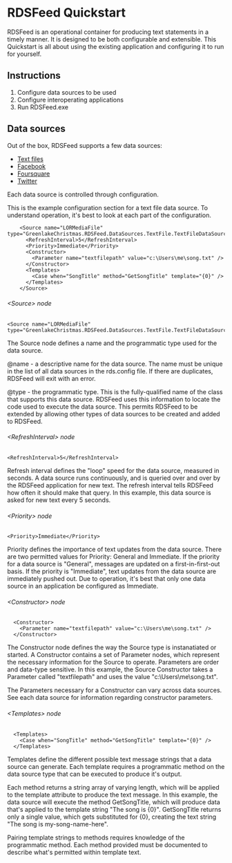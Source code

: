 ﻿# RDSFeed Quickstart

RDSFeed is an operational container for producing text statements in a timely manner. It is designed to
be both configurable and extensible. This Quickstart is all about using the existing application and
configuring it to run for yourself.

## Instructions
1. Configure data sources to be used
2. Configure interoperating applications
3. Run RDSFeed.exe

## Data sources

Out of the box, RDSFeed supports a few data sources:

* [Text files](https://github.com/greenlakexmas/RDSFeed/edit/master/DataSources/TextFile/TEXTFILES.md)
* [Facebook](https://github.com/greenlakexmas/RDSFeed/edit/master/DataSources/Facebook/FACEBOOK.md)
* [Foursquare](https://github.com/greenlakexmas/RDSFeed/edit/master/DataSources/Foursquare/FOURSQUARE.md)
* [Twitter](https://github.com/greenlakexmas/RDSFeed/edit/master/DataSources/Twitter/TWITTER.md)

Each data source is controlled through configuration.

This is the example configuration section for a text file data source. To understand operation, it's best
to look at each part of the configuration.

```
    <Source name="LORMediaFile" type="GreenlakeChristmas.RDSFeed.DataSources.TextFile.TextFileDataSource">
      <RefreshInterval>5</RefreshInterval>
      <Priority>Immediate</Priority>
      <Constructor>
        <Parameter name="textfilepath" value="c:\Users\me\song.txt" />
      </Constructor>
      <Templates>
        <Case when="SongTitle" method="GetSongTitle" template="{0}" />
      </Templates>
    </Source>
```

###### &lt;Source&gt; node
```
<Source name="LORMediaFile" type="GreenlakeChristmas.RDSFeed.DataSources.TextFile.TextFileDataSource">
```
The Source node defines a name and the programmatic type used for the data source.

@name - a descriptive name for the data source. The name must be unique in the list of all data sources in the 
rds.config file. If there are duplicates, RDSFeed will exit with an error.

@type - the programmatic type. This is the fully-qualified name of the class that supports this data source.
RDSFeed uses this information to locate the code used to execute the data source. This permits RDSFeed to be
extended by allowing other types of data sources to be created and added to RDSFeed.

###### &lt;RefreshInterval&gt; node
```
<RefreshInterval>5</RefreshInterval>
```
Refresh interval defines the "loop" speed for the data source, measured in seconds. A data source runs 
continuously, and is queried over and over by the RDSFeed application for new text. The refresh interval
tells RDSFeed how often it should make that query. In this example, this data source is asked for new 
text every 5 seconds.

###### &lt;Priority&gt; node
```
<Priority>Immediate</Priority>
```

Priority defines the importance of text updates from the data source. There are two permitted values for
Priority: General and Immediate. If the priority for a data source is "General", messages are updated on a
first-in-first-out basis. If the priority is "Immediate", text updates from the data source are immediately
pushed out. Due to operation, it's best that only one data source in an application be configured as Immediate.


###### &lt;Constructor&gt; node
```
  <Constructor>
    <Parameter name="textfilepath" value="c:\Users\me\song.txt" />
  </Constructor>
```

The Constructor node defines the way the Source type is instanatiated or started. A Constructor contains a 
set of Parameter nodes, which represent the necessary information for the Source to operate. Parameters are
order and data-type sensitive. In this example, the Source Constructor takes a Parameter called "textfilepath" 
and uses the value "c:\Users\me\song.txt".

The Parameters necessary for a Constructor can vary across data sources. See each data source for information
regarding constructor parameters.


###### &lt;Templates&gt; node
```
  <Templates>
    <Case when="SongTitle" method="GetSongTitle" template="{0}" />
  </Templates>
```

Templates define the different possible text message strings that a data source can generate. Each 
template requires a programmatic method on the data source type that can be executed to produce it's
output.

Each method returns a string array of varying length, which will be applied to the template attribute 
to produce the text message. In this example, the data source will execute the method GetSongTitle, 
which will produce data that's applied to the template string "The song is {0}". GetSongTitle returns 
only a single value, which gets substituted for {0}, creating the text string 
"The song is my-song-name-here".

Pairing template strings to methods requires knowledge of the programmatic method. Each
method provided must be documented to describe what's permitted within template text.
